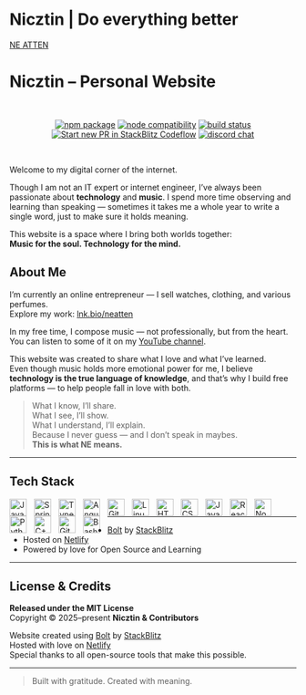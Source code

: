 # Nicztin | Do everything better
[NE ATTEN](https://www.patreon.com/Nicztin)
# Nicztin – Personal Website

<br/>
<p align="center">
  <a href="https://npmjs.com/package/vite"><img src="https://img.shields.io/npm/v/vite.svg" alt="npm package"></a>
  <a href="https://nodejs.org/en/about/previous-releases"><img src="https://img.shields.io/node/v/vite.svg" alt="node compatibility"></a>
  <a href="https://github.com/vitejs/vite/actions/workflows/ci.yml"><img src="https://github.com/vitejs/vite/actions/workflows/ci.yml/badge.svg?branch=main" alt="build status"></a>
  <a href="https://pr.new/vitejs/vite"><img src="https://developer.stackblitz.com/img/start_pr_dark_small.svg" alt="Start new PR in StackBlitz Codeflow"></a>
  <a href="https://chat.vite.dev"><img src="https://img.shields.io/badge/chat-discord-blue?style=flat&logo=discord" alt="discord chat"></a>
</p>
<br/>


Welcome to my digital corner of the internet.

Though I am not an IT expert or internet engineer, I’ve always been passionate about **technology** and **music**. I spend more time observing and learning than speaking — sometimes it takes me a whole year to write a single word, just to make sure it holds meaning.

This website is a space where I bring both worlds together:  
**Music for the soul. Technology for the mind.**

## About Me

I’m currently an online entrepreneur — I sell watches, clothing, and various perfumes.  
Explore my work: [lnk.bio/neatten](https://lnk.bio/neatten)

In my free time, I compose music — not professionally, but from the heart. You can listen to some of it on my [YouTube channel](https://youtube.com/@nicztin1738).

This website was created to share what I love and what I’ve learned.  
Even though music holds more emotional power for me, I believe **technology is the true language of knowledge**, and that’s why I build free platforms — to help people fall in love with both.

> What I know, I’ll share.  
> What I see, I’ll show.  
> What I understand, I’ll explain.  
> Because I never guess — and I don’t speak in maybes.  
> **This is what NE means.**

---

## Tech Stack

<img align="left" alt="Java" width="30px" style="padding-right:10px;" src="https://cdn.jsdelivr.net/gh/devicons/devicon/icons/java/java-original.svg"/>
<img align="left" alt="Spring" width="30px" style="padding-right:10px;" src="https://cdn.jsdelivr.net/gh/devicons/devicon/icons/spring/spring-original.svg" />
<img align="left" alt="TypeScript" width="30px" style="padding-right:10px;" src="https://cdn.jsdelivr.net/gh/devicons/devicon/icons/typescript/typescript-plain.svg" />
<img align="left" alt="Angular" width="30px" style="padding-right:10px;" src="https://cdn.jsdelivr.net/gh/devicons/devicon/icons/angularjs/angularjs-plain.svg" />
<img align="left" alt="Git" width="30px" style="padding-right:10px;" src="https://cdn.jsdelivr.net/gh/devicons/devicon/icons/git/git-original.svg" />
<img align="left" alt="Linux" width="30px" style="padding-right:10px;" src="https://cdn.jsdelivr.net/gh/devicons/devicon/icons/linux/linux-original.svg" />
<img align="left" alt="HTML" width="30px" style="padding-right:10px;" src="https://cdn.jsdelivr.net/gh/devicons/devicon/icons/html5/html5-plain.svg" />
<img align="left" alt="CSS" width="30px" style="padding-right:10px;" src="https://cdn.jsdelivr.net/gh/devicons/devicon/icons/css3/css3-plain.svg" />
<img align="left" alt="JavaScript" width="30px" style="padding-right:10px;" src="https://cdn.jsdelivr.net/gh/devicons/devicon/icons/javascript/javascript-plain.svg" />
<img align="left" alt="React" width="30px" style="padding-right:10px;" src="https://cdn.jsdelivr.net/gh/devicons/devicon/icons/react/react-original.svg" />
<img align="left" alt="NodeJS" width="30px" style="padding-right:10px;" src="https://cdn.jsdelivr.net/gh/devicons/devicon/icons/nodejs/nodejs-original.svg" />
<img align="left" alt="Python" width="30px" style="padding-right:10px;" src="https://cdn.jsdelivr.net/gh/devicons/devicon/icons/python/python-plain.svg" />
<img align="left" alt="C++" width="30px" style="padding-right:10px;" src="https://cdn.jsdelivr.net/gh/devicons/devicon/icons/cplusplus/cplusplus-line.svg" />
<img align="left" alt="GitHub" width="30px" style="padding-right:10px;" src="https://cdn.jsdelivr.net/gh/devicons/devicon/icons/github/github-original.svg" />
<img align="left" alt="Bash" width="30px" style="padding-right:10px;" src="https://cdn.jsdelivr.net/gh/devicons/devicon/icons/bash/bash-original.svg" />
<br /> 

---

- [Bolt](https://bolt.new) by [StackBlitz](https://stackblitz.com)  
- Hosted on [Netlify](https://netlify.com)  
- Powered by love for Open Source and Learning

---

## License & Credits

**Released under the MIT License**  
Copyright © 2025–present **Nicztin & Contributors**

Website created using [Bolt](https://bolt.new) by [StackBlitz](https://stackblitz.com)  
Hosted with love on [Netlify](https://netlify.com)  
Special thanks to all open-source tools that make this possible.

---

> Built with gratitude. Created with meaning.

